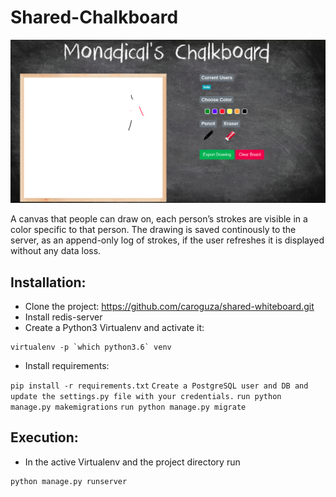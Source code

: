 # Shared-Chalkboard
![Screenshot](screenshot.png)

A canvas that people can draw on, each person’s strokes are visible in a color specific to that person. The drawing is saved continously to the server, as an append-only log of strokes, if the user refreshes it is displayed without any data loss.



## Installation:
 
* Clone the project: https://github.com/caroguza/shared-whiteboard.git
* Install redis-server
* Create a Python3 Virtualenv and activate it:

```
virtualenv -p `which python3.6` venv
```

* Install requirements:

`pip install -r requirements.txt`
`Create a PostgreSQL user and DB and update the settings.py file with your credentials.`
`run python manage.py makemigrations`
`run python manage.py migrate`


## Execution:  

* In the active Virtualenv and the project directory run 
```
python manage.py runserver
